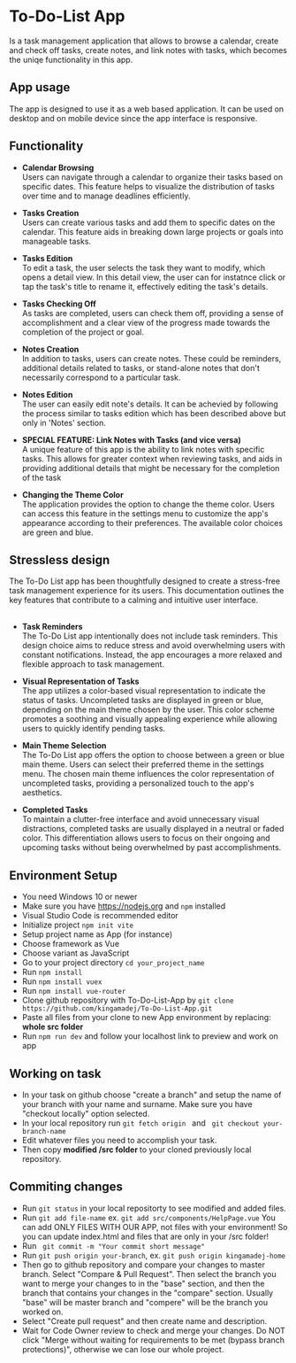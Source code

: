 # To-Do-List App

Is a task management application that allows to browse a calendar, create and check off tasks, create notes, and link notes with tasks, which becomes the uniqe functionality in this app.

## App usage
The app is designed to use it as a web based application. It can be used on desktop and on mobile device since the app interface is responsive. 

## Functionality
- <b> Calendar Browsing</b> 
<br> Users can navigate through a calendar to organize their tasks based on specific dates. This feature helps to visualize the distribution of tasks over time and to manage deadlines efficiently.

- <b> Tasks Creation</b>
<br> Users can create various tasks and add them to specific dates on the calendar. This feature aids in breaking down large projects or goals into manageable tasks.

- <b> Tasks Edition</b>
<br> To edit a task, the user selects the task they want to modify, which opens a detail view. In this detail view, the user can for instatnce click or tap the task's title to rename it, effectively editing the task's details.

- <b> Tasks Checking Off</b>
<br> As tasks are completed, users can check them off, providing a sense of accomplishment and a clear view of the progress made towards the completion of the project or goal.

- <b> Notes Creation</b> 
<br> In addition to tasks, users can create notes. These could be reminders, additional details related to tasks, or stand-alone notes that don't necessarily correspond to a particular task.

- <b> Notes Edition</b>
<br> The user can easily edit note's details. It can be achevied by following the process similar to tasks edition which has been described above but only in 'Notes' section.  

- <b> SPECIAL FEATURE: Link Notes with Tasks (and vice versa)</b>
<br> A unique feature of this app is the ability to link notes with specific tasks. This allows for greater context when reviewing tasks, and aids in providing additional details that might be necessary for the completion of the task

- <b> Changing the Theme Color</b>
<br> The application provides the option to change the theme color. Users can access this feature in the settings menu to customize the app's appearance according to their preferences. The available color choices are green and blue.

## Stressless design
The To-Do List app has been thoughtfully designed to create a stress-free task management experience for its users. This documentation outlines the key features that contribute to a calming and intuitive user interface.
<br></br>

- <b>Task Reminders</b>
<br>The To-Do List app intentionally does not include task reminders. This design choice aims to reduce stress and avoid overwhelming users with constant notifications. Instead, the app encourages a more relaxed and flexible approach to task management.

- <b>Visual Representation of Tasks</b>
<br>The app utilizes a color-based visual representation to indicate the status of tasks. Uncompleted tasks are displayed in green or blue, depending on the main theme chosen by the user. This color scheme promotes a soothing and visually appealing experience while allowing users to quickly identify pending tasks.

- <b>Main Theme Selection</b> 
<br>The To-Do List app offers the option to choose between a green or blue main theme. Users can select their preferred theme in the settings menu. The chosen main theme influences the color representation of uncompleted tasks, providing a personalized touch to the app's aesthetics.

- <b>Completed Tasks</b> 
<br>To maintain a clutter-free interface and avoid unnecessary visual distractions, completed tasks are usually displayed in a neutral or faded color. This differentiation allows users to focus on their ongoing and upcoming tasks without being overwhelmed by past accomplishments.


## Environment Setup
- You need Windows 10 or newer
- Make sure you have https://nodejs.org and ```npm``` installed
- Visual Studio Code is recommended editor 
- Initialize project ```npm init vite ```
- Setup project name as App (for instance)
- Choose framework as Vue
- Choose variant as JavaScript
- Go to your project directory ```cd your_project_name```
- Run ```npm install```
- Run ```npm install vuex```
- Run ``` npm install vue-router ```
- Clone github repository with To-Do-List-App by ```git clone https://github.com/kingamadej/To-Do-List-App.git```
- Paste all files from your clone to new App environment by replacing: <b> whole src folder </b> 
- Run ```npm run dev``` and follow your localhost link to preview and work on app

## Working on task
- In your task on github choose "create a branch" and setup the name of your branch with your name and surname. Make sure you have "checkout locally" option selected.
- In your local repository run ```git fetch origin ``` and ``` git checkout your-branch-name```
- Edit whatever files you need to accomplish your task.
- Then copy <b> modified /src folder </b> to your cloned previously local repository. 

## Commiting changes
- Run ``` git status ``` in your local repositorty to see modified and added files.
- Run ```git add file-name``` ex. ```git add src/components/HelpPage.vue``` You can add ONLY FILES WITH OUR APP, not files with your environment! So you can update index.html and files that are only in your /src folder!
- Run ``` git commit -m "Your commit short message"```
- Run ```git push origin your-branch```, ex. ```git push origin kingamadej-home```
- Then go to github repository and compare your changes to master branch. Select "Compare & Pull Request". Then select the branch you want to merge your changes to in the "base" section, and then the branch that contains your changes in the "compare" section. Usually "base" will be  master branch and "compere" will be the branch you worked on.
- Select "Create pull request" and then create name and description. 
- Wait for Code Owner review to check and merge your changes. Do NOT click "Merge without waiting for requirements to be met (bypass branch protections)", otherwise we can lose our whole project.



